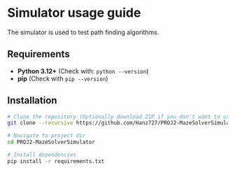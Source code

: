 # Simulator usage guide
The simulator is used to test path finding algorithms.

## Requirements
- **Python 3.12+** (Check with: `python --version`)
- **pip** (Check with `pip --version`)

## Installation
```sh
# Clone the repository (Optionally download ZIP if you don't want to use git)
git clone --recursive https://github.com/Hanz727/PROJ2-MazeSolverSimulator.git

# Navigate to project dir
cd PROJ2-MazeSolverSimulator

# Install dependencies
pip install -r requirements.txt
```
